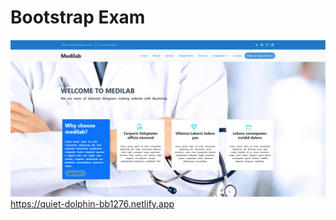 <h1>Bootstrap Exam</h1>

<a href="https://quiet-dolphin-bb1276.netlify.app"><img src="doctor image.png"></a>
https://quiet-dolphin-bb1276.netlify.app
